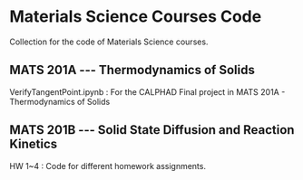 # Materials Science Courses Code
Collection for the code of Materials Science courses.

## MATS 201A --- Thermodynamics of Solids
VerifyTangentPoint.ipynb : For the CALPHAD Final project in MATS 201A - Thermodynamics of Solids

## MATS 201B --- Solid State Diffusion and Reaction Kinetics

HW 1~4 : Code for different homework assignments.
